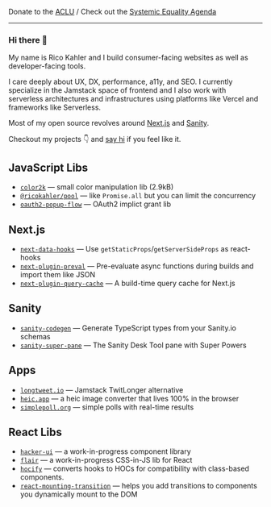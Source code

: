 Donate to the [ACLU](https://action.aclu.org/give/now) / Check out the [Systemic Equality Agenda](https://aclu.org/systemicequality)

---

### Hi there 👋

My name is Rico Kahler and I build consumer-facing websites as well as developer-facing tools.

I care deeply about UX, DX, performance, a11y, and SEO. I currently specialize in the Jamstack space of frontend and I also work with serverless architectures and infrastructures using platforms like Vercel and frameworks like Serverless.

Most of my open source revolves around [Next.js](https://nextjs.org/) and [Sanity](https://www.sanity.io/).
            
Checkout my projects 👇 and [say hi](mailto:ricokahler@me.com) if you feel like it.

## JavaScript Libs

- [`color2k`](https://color2k.com) — small color manipulation lib (2.9kB)
- [`@ricokahler/pool`](https://github.com/ricokahler/pool) — like `Promise.all` but you can limit the concurrency
- [`oauth2-popup-flow`](https://github.com/ricokahler/oauth2-popup-flow) — OAuth2 implict grant lib

## Next.js

- [`next-data-hooks`](https://github.com/ricokahler/next-data-hooks) — Use `getStaticProps`/`getServerSideProps` as react-hooks
- [`next-plugin-preval`](https://github.com/ricokahler/next-plugin-preval) — Pre-evaluate async functions during builds and import them like JSON
- [`next-plugin-query-cache`](https://github.com/ricokahler/next-plugin-query-cache) — A build-time query cache for Next.js

## Sanity

- [`sanity-codegen`](https://github.com/ricokahler/sanity-codegen) — Generate TypeScript types from your Sanity.io schemas
- [`sanity-super-pane`](https://github.com/ricokahler/sanity-super-pane) — The Sanity Desk Tool pane with Super Powers

## Apps

- [`longtweet.io`](https://longtweet.io/3hiz8afxa) — Jamstack TwitLonger alternative
- [`heic.app`](https://github.com/ricokahler/heic.app) — a heic image converter that lives 100% in the browser
- [`simplepoll.org`](https://simplepoll.org/) — simple polls with real-time results

## React Libs

- [`hacker-ui`](https://hacker-ui.com) — a work-in-progress component library
- [`flair`](https://github.com/ricokahler/flair) — a work-in-progress CSS-in-JS lib for React
- [`hocify`](https://github.com/ricokahler/hocify) — converts hooks to HOCs for compatibility with class-based components.
- [`react-mounting-transition`](https://github.com/ricokahler/react-mounting-transition) — helps you add transitions to components you dynamically mount to the DOM

